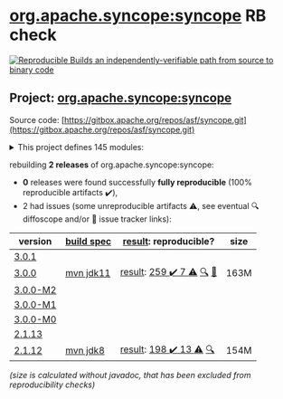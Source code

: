 [org.apache.syncope:syncope](https://search.maven.org/artifact/org.apache.syncope/syncope/) RB check
=======

[![Reproducible Builds](https://reproducible-builds.org/images/logos/rb.svg) an independently-verifiable path from source to binary code](https://reproducible-builds.org/)

## Project: [org.apache.syncope:syncope](https://search.maven.org/artifact/org.apache.syncope/syncope/)

Source code: [https://gitbox.apache.org/repos/asf/syncope.git](https://gitbox.apache.org/repos/asf/syncope.git)

<details><summary>This project defines 145 modules:</summary>

* [org.apache.syncope.client.am:syncope-client-am-console](https://search.maven.org/artifact/org.apache.syncope.client.am/syncope-client-am-console/)
* [org.apache.syncope.client.am:syncope-client-am-lib](https://search.maven.org/artifact/org.apache.syncope.client.am/syncope-client-am-lib/)
* [org.apache.syncope.client.idm:syncope-client-idm-console](https://search.maven.org/artifact/org.apache.syncope.client.idm/syncope-client-idm-console/)
* [org.apache.syncope.client.idm:syncope-client-idm-lib](https://search.maven.org/artifact/org.apache.syncope.client.idm/syncope-client-idm-lib/)
* [org.apache.syncope.client.idrepo:syncope-client-idrepo-common-ui](https://search.maven.org/artifact/org.apache.syncope.client.idrepo/syncope-client-idrepo-common-ui/)
* [org.apache.syncope.client.idrepo:syncope-client-idrepo-console](https://search.maven.org/artifact/org.apache.syncope.client.idrepo/syncope-client-idrepo-console/)
* [org.apache.syncope.client.idrepo:syncope-client-idrepo-enduser](https://search.maven.org/artifact/org.apache.syncope.client.idrepo/syncope-client-idrepo-enduser/)
* [org.apache.syncope.client.idrepo:syncope-client-idrepo-lib](https://search.maven.org/artifact/org.apache.syncope.client.idrepo/syncope-client-idrepo-lib/)
* [org.apache.syncope.client:syncope-client-am](https://search.maven.org/artifact/org.apache.syncope.client/syncope-client-am/)
* [org.apache.syncope.client:syncope-client-console](https://search.maven.org/artifact/org.apache.syncope.client/syncope-client-console/)
* [org.apache.syncope.client:syncope-client-enduser](https://search.maven.org/artifact/org.apache.syncope.client/syncope-client-enduser/)
* [org.apache.syncope.client:syncope-client-idm](https://search.maven.org/artifact/org.apache.syncope.client/syncope-client-idm/)
* [org.apache.syncope.client:syncope-client-idrepo](https://search.maven.org/artifact/org.apache.syncope.client/syncope-client-idrepo/)
* [org.apache.syncope.client:syncope-client-lib](https://search.maven.org/artifact/org.apache.syncope.client/syncope-client-lib/)
* [org.apache.syncope.common.am:syncope-common-am-lib](https://search.maven.org/artifact/org.apache.syncope.common.am/syncope-common-am-lib/)
* [org.apache.syncope.common.am:syncope-common-am-rest-api](https://search.maven.org/artifact/org.apache.syncope.common.am/syncope-common-am-rest-api/)
* [org.apache.syncope.common.idm:syncope-common-idm-lib](https://search.maven.org/artifact/org.apache.syncope.common.idm/syncope-common-idm-lib/)
* [org.apache.syncope.common.idm:syncope-common-idm-rest-api](https://search.maven.org/artifact/org.apache.syncope.common.idm/syncope-common-idm-rest-api/)
* [org.apache.syncope.common.idrepo:syncope-common-idrepo-lib](https://search.maven.org/artifact/org.apache.syncope.common.idrepo/syncope-common-idrepo-lib/)
* [org.apache.syncope.common.idrepo:syncope-common-idrepo-rest-api](https://search.maven.org/artifact/org.apache.syncope.common.idrepo/syncope-common-idrepo-rest-api/)
* [org.apache.syncope.common.keymaster.self:syncope-common-keymaster-client-self](https://search.maven.org/artifact/org.apache.syncope.common.keymaster.self/syncope-common-keymaster-client-self/)
* [org.apache.syncope.common.keymaster.self:syncope-common-keymaster-self-rest-api](https://search.maven.org/artifact/org.apache.syncope.common.keymaster.self/syncope-common-keymaster-self-rest-api/)
* [org.apache.syncope.common.keymaster:syncope-common-keymaster-client-api](https://search.maven.org/artifact/org.apache.syncope.common.keymaster/syncope-common-keymaster-client-api/)
* [org.apache.syncope.common.keymaster:syncope-common-keymaster-client-zookeeper](https://search.maven.org/artifact/org.apache.syncope.common.keymaster/syncope-common-keymaster-client-zookeeper/)
* [org.apache.syncope.common.keymaster:syncope-common-keymaster-self](https://search.maven.org/artifact/org.apache.syncope.common.keymaster/syncope-common-keymaster-self/)
* [org.apache.syncope.common:syncope-common-am](https://search.maven.org/artifact/org.apache.syncope.common/syncope-common-am/)
* [org.apache.syncope.common:syncope-common-idm](https://search.maven.org/artifact/org.apache.syncope.common/syncope-common-idm/)
* [org.apache.syncope.common:syncope-common-idrepo](https://search.maven.org/artifact/org.apache.syncope.common/syncope-common-idrepo/)
* [org.apache.syncope.common:syncope-common-keymaster](https://search.maven.org/artifact/org.apache.syncope.common/syncope-common-keymaster/)
* [org.apache.syncope.common:syncope-common-lib](https://search.maven.org/artifact/org.apache.syncope.common/syncope-common-lib/)
* [org.apache.syncope.common:syncope-common-rest-api](https://search.maven.org/artifact/org.apache.syncope.common/syncope-common-rest-api/)
* [org.apache.syncope.core.am:syncope-core-am-logic](https://search.maven.org/artifact/org.apache.syncope.core.am/syncope-core-am-logic/)
* [org.apache.syncope.core.am:syncope-core-am-rest-cxf](https://search.maven.org/artifact/org.apache.syncope.core.am/syncope-core-am-rest-cxf/)
* [org.apache.syncope.core.idm:syncope-core-idm-logic](https://search.maven.org/artifact/org.apache.syncope.core.idm/syncope-core-idm-logic/)
* [org.apache.syncope.core.idm:syncope-core-idm-rest-cxf](https://search.maven.org/artifact/org.apache.syncope.core.idm/syncope-core-idm-rest-cxf/)
* [org.apache.syncope.core.idrepo:syncope-core-idrepo-logic](https://search.maven.org/artifact/org.apache.syncope.core.idrepo/syncope-core-idrepo-logic/)
* [org.apache.syncope.core.idrepo:syncope-core-idrepo-rest-cxf](https://search.maven.org/artifact/org.apache.syncope.core.idrepo/syncope-core-idrepo-rest-cxf/)
* [org.apache.syncope.core:syncope-core-am](https://search.maven.org/artifact/org.apache.syncope.core/syncope-core-am/)
* [org.apache.syncope.core:syncope-core-idm](https://search.maven.org/artifact/org.apache.syncope.core/syncope-core-idm/)
* [org.apache.syncope.core:syncope-core-idrepo](https://search.maven.org/artifact/org.apache.syncope.core/syncope-core-idrepo/)
* [org.apache.syncope.core:syncope-core-logic](https://search.maven.org/artifact/org.apache.syncope.core/syncope-core-logic/)
* [org.apache.syncope.core:syncope-core-persistence-api](https://search.maven.org/artifact/org.apache.syncope.core/syncope-core-persistence-api/)
* [org.apache.syncope.core:syncope-core-persistence-jpa](https://search.maven.org/artifact/org.apache.syncope.core/syncope-core-persistence-jpa/)
* [org.apache.syncope.core:syncope-core-persistence-jpa-json](https://search.maven.org/artifact/org.apache.syncope.core/syncope-core-persistence-jpa-json/)
* [org.apache.syncope.core:syncope-core-provisioning-api](https://search.maven.org/artifact/org.apache.syncope.core/syncope-core-provisioning-api/)
* [org.apache.syncope.core:syncope-core-provisioning-java](https://search.maven.org/artifact/org.apache.syncope.core/syncope-core-provisioning-java/)
* [org.apache.syncope.core:syncope-core-rest-cxf](https://search.maven.org/artifact/org.apache.syncope.core/syncope-core-rest-cxf/)
* [org.apache.syncope.core:syncope-core-self-keymaster-starter](https://search.maven.org/artifact/org.apache.syncope.core/syncope-core-self-keymaster-starter/)
* [org.apache.syncope.core:syncope-core-spring](https://search.maven.org/artifact/org.apache.syncope.core/syncope-core-spring/)
* [org.apache.syncope.core:syncope-core-starter](https://search.maven.org/artifact/org.apache.syncope.core/syncope-core-starter/)
* [org.apache.syncope.core:syncope-core-workflow-api](https://search.maven.org/artifact/org.apache.syncope.core/syncope-core-workflow-api/)
* [org.apache.syncope.core:syncope-core-workflow-java](https://search.maven.org/artifact/org.apache.syncope.core/syncope-core-workflow-java/)
* [org.apache.syncope.ext.camel:syncope-ext-camel-client-console](https://search.maven.org/artifact/org.apache.syncope.ext.camel/syncope-ext-camel-client-console/)
* [org.apache.syncope.ext.camel:syncope-ext-camel-common-lib](https://search.maven.org/artifact/org.apache.syncope.ext.camel/syncope-ext-camel-common-lib/)
* [org.apache.syncope.ext.camel:syncope-ext-camel-logic](https://search.maven.org/artifact/org.apache.syncope.ext.camel/syncope-ext-camel-logic/)
* [org.apache.syncope.ext.camel:syncope-ext-camel-persistence-api](https://search.maven.org/artifact/org.apache.syncope.ext.camel/syncope-ext-camel-persistence-api/)
* [org.apache.syncope.ext.camel:syncope-ext-camel-persistence-jpa](https://search.maven.org/artifact/org.apache.syncope.ext.camel/syncope-ext-camel-persistence-jpa/)
* [org.apache.syncope.ext.camel:syncope-ext-camel-provisioning](https://search.maven.org/artifact/org.apache.syncope.ext.camel/syncope-ext-camel-provisioning/)
* [org.apache.syncope.ext.camel:syncope-ext-camel-provisioning-api](https://search.maven.org/artifact/org.apache.syncope.ext.camel/syncope-ext-camel-provisioning-api/)
* [org.apache.syncope.ext.camel:syncope-ext-camel-rest-api](https://search.maven.org/artifact/org.apache.syncope.ext.camel/syncope-ext-camel-rest-api/)
* [org.apache.syncope.ext.camel:syncope-ext-camel-rest-cxf](https://search.maven.org/artifact/org.apache.syncope.ext.camel/syncope-ext-camel-rest-cxf/)
* [org.apache.syncope.ext.elasticsearch:syncope-ext-elasticsearch-client](https://search.maven.org/artifact/org.apache.syncope.ext.elasticsearch/syncope-ext-elasticsearch-client/)
* [org.apache.syncope.ext.elasticsearch:syncope-ext-elasticsearch-logic](https://search.maven.org/artifact/org.apache.syncope.ext.elasticsearch/syncope-ext-elasticsearch-logic/)
* [org.apache.syncope.ext.elasticsearch:syncope-ext-elasticsearch-persistence-jpa](https://search.maven.org/artifact/org.apache.syncope.ext.elasticsearch/syncope-ext-elasticsearch-persistence-jpa/)
* [org.apache.syncope.ext.elasticsearch:syncope-ext-elasticsearch-provisioning-java](https://search.maven.org/artifact/org.apache.syncope.ext.elasticsearch/syncope-ext-elasticsearch-provisioning-java/)
* [org.apache.syncope.ext.flowable:syncope-ext-flowable-bpmn](https://search.maven.org/artifact/org.apache.syncope.ext.flowable/syncope-ext-flowable-bpmn/)
* [org.apache.syncope.ext.flowable:syncope-ext-flowable-client-common-ui](https://search.maven.org/artifact/org.apache.syncope.ext.flowable/syncope-ext-flowable-client-common-ui/)
* [org.apache.syncope.ext.flowable:syncope-ext-flowable-client-console](https://search.maven.org/artifact/org.apache.syncope.ext.flowable/syncope-ext-flowable-client-console/)
* [org.apache.syncope.ext.flowable:syncope-ext-flowable-client-enduser](https://search.maven.org/artifact/org.apache.syncope.ext.flowable/syncope-ext-flowable-client-enduser/)
* [org.apache.syncope.ext.flowable:syncope-ext-flowable-common-lib](https://search.maven.org/artifact/org.apache.syncope.ext.flowable/syncope-ext-flowable-common-lib/)
* [org.apache.syncope.ext.flowable:syncope-ext-flowable-logic](https://search.maven.org/artifact/org.apache.syncope.ext.flowable/syncope-ext-flowable-logic/)
* [org.apache.syncope.ext.flowable:syncope-ext-flowable-rest-api](https://search.maven.org/artifact/org.apache.syncope.ext.flowable/syncope-ext-flowable-rest-api/)
* [org.apache.syncope.ext.flowable:syncope-ext-flowable-rest-cxf](https://search.maven.org/artifact/org.apache.syncope.ext.flowable/syncope-ext-flowable-rest-cxf/)
* [org.apache.syncope.ext.oidcc4ui:syncope-ext-oidcc4ui-client-common-ui](https://search.maven.org/artifact/org.apache.syncope.ext.oidcc4ui/syncope-ext-oidcc4ui-client-common-ui/)
* [org.apache.syncope.ext.oidcc4ui:syncope-ext-oidcc4ui-client-console](https://search.maven.org/artifact/org.apache.syncope.ext.oidcc4ui/syncope-ext-oidcc4ui-client-console/)
* [org.apache.syncope.ext.oidcc4ui:syncope-ext-oidcc4ui-client-enduser](https://search.maven.org/artifact/org.apache.syncope.ext.oidcc4ui/syncope-ext-oidcc4ui-client-enduser/)
* [org.apache.syncope.ext.oidcc4ui:syncope-ext-oidcc4ui-common-lib](https://search.maven.org/artifact/org.apache.syncope.ext.oidcc4ui/syncope-ext-oidcc4ui-common-lib/)
* [org.apache.syncope.ext.oidcc4ui:syncope-ext-oidcc4ui-logic](https://search.maven.org/artifact/org.apache.syncope.ext.oidcc4ui/syncope-ext-oidcc4ui-logic/)
* [org.apache.syncope.ext.oidcc4ui:syncope-ext-oidcc4ui-persistence-api](https://search.maven.org/artifact/org.apache.syncope.ext.oidcc4ui/syncope-ext-oidcc4ui-persistence-api/)
* [org.apache.syncope.ext.oidcc4ui:syncope-ext-oidcc4ui-persistence-jpa](https://search.maven.org/artifact/org.apache.syncope.ext.oidcc4ui/syncope-ext-oidcc4ui-persistence-jpa/)
* [org.apache.syncope.ext.oidcc4ui:syncope-ext-oidcc4ui-provisioning-api](https://search.maven.org/artifact/org.apache.syncope.ext.oidcc4ui/syncope-ext-oidcc4ui-provisioning-api/)
* [org.apache.syncope.ext.oidcc4ui:syncope-ext-oidcc4ui-provisioning-java](https://search.maven.org/artifact/org.apache.syncope.ext.oidcc4ui/syncope-ext-oidcc4ui-provisioning-java/)
* [org.apache.syncope.ext.oidcc4ui:syncope-ext-oidcc4ui-rest-api](https://search.maven.org/artifact/org.apache.syncope.ext.oidcc4ui/syncope-ext-oidcc4ui-rest-api/)
* [org.apache.syncope.ext.oidcc4ui:syncope-ext-oidcc4ui-rest-cxf](https://search.maven.org/artifact/org.apache.syncope.ext.oidcc4ui/syncope-ext-oidcc4ui-rest-cxf/)
* [org.apache.syncope.ext.oidcclient:syncope-ext-oidcclient-agent](https://search.maven.org/artifact/org.apache.syncope.ext.oidcclient/syncope-ext-oidcclient-agent/)
* [org.apache.syncope.ext.oidcclient:syncope-ext-oidcclient-client-console](https://search.maven.org/artifact/org.apache.syncope.ext.oidcclient/syncope-ext-oidcclient-client-console/)
* [org.apache.syncope.ext.oidcclient:syncope-ext-oidcclient-client-enduser](https://search.maven.org/artifact/org.apache.syncope.ext.oidcclient/syncope-ext-oidcclient-client-enduser/)
* [org.apache.syncope.ext.oidcclient:syncope-ext-oidcclient-common-lib](https://search.maven.org/artifact/org.apache.syncope.ext.oidcclient/syncope-ext-oidcclient-common-lib/)
* [org.apache.syncope.ext.oidcclient:syncope-ext-oidcclient-logic](https://search.maven.org/artifact/org.apache.syncope.ext.oidcclient/syncope-ext-oidcclient-logic/)
* [org.apache.syncope.ext.oidcclient:syncope-ext-oidcclient-persistence-api](https://search.maven.org/artifact/org.apache.syncope.ext.oidcclient/syncope-ext-oidcclient-persistence-api/)
* [org.apache.syncope.ext.oidcclient:syncope-ext-oidcclient-persistence-jpa](https://search.maven.org/artifact/org.apache.syncope.ext.oidcclient/syncope-ext-oidcclient-persistence-jpa/)
* [org.apache.syncope.ext.oidcclient:syncope-ext-oidcclient-provisioning-api](https://search.maven.org/artifact/org.apache.syncope.ext.oidcclient/syncope-ext-oidcclient-provisioning-api/)
* [org.apache.syncope.ext.oidcclient:syncope-ext-oidcclient-provisioning-java](https://search.maven.org/artifact/org.apache.syncope.ext.oidcclient/syncope-ext-oidcclient-provisioning-java/)
* [org.apache.syncope.ext.oidcclient:syncope-ext-oidcclient-rest-api](https://search.maven.org/artifact/org.apache.syncope.ext.oidcclient/syncope-ext-oidcclient-rest-api/)
* [org.apache.syncope.ext.oidcclient:syncope-ext-oidcclient-rest-cxf](https://search.maven.org/artifact/org.apache.syncope.ext.oidcclient/syncope-ext-oidcclient-rest-cxf/)
* [org.apache.syncope.ext.saml2sp4ui:syncope-ext-saml2sp4ui-client-common-ui](https://search.maven.org/artifact/org.apache.syncope.ext.saml2sp4ui/syncope-ext-saml2sp4ui-client-common-ui/)
* [org.apache.syncope.ext.saml2sp4ui:syncope-ext-saml2sp4ui-client-console](https://search.maven.org/artifact/org.apache.syncope.ext.saml2sp4ui/syncope-ext-saml2sp4ui-client-console/)
* [org.apache.syncope.ext.saml2sp4ui:syncope-ext-saml2sp4ui-client-enduser](https://search.maven.org/artifact/org.apache.syncope.ext.saml2sp4ui/syncope-ext-saml2sp4ui-client-enduser/)
* [org.apache.syncope.ext.saml2sp4ui:syncope-ext-saml2sp4ui-common-lib](https://search.maven.org/artifact/org.apache.syncope.ext.saml2sp4ui/syncope-ext-saml2sp4ui-common-lib/)
* [org.apache.syncope.ext.saml2sp4ui:syncope-ext-saml2sp4ui-logic](https://search.maven.org/artifact/org.apache.syncope.ext.saml2sp4ui/syncope-ext-saml2sp4ui-logic/)
* [org.apache.syncope.ext.saml2sp4ui:syncope-ext-saml2sp4ui-persistence-api](https://search.maven.org/artifact/org.apache.syncope.ext.saml2sp4ui/syncope-ext-saml2sp4ui-persistence-api/)
* [org.apache.syncope.ext.saml2sp4ui:syncope-ext-saml2sp4ui-persistence-jpa](https://search.maven.org/artifact/org.apache.syncope.ext.saml2sp4ui/syncope-ext-saml2sp4ui-persistence-jpa/)
* [org.apache.syncope.ext.saml2sp4ui:syncope-ext-saml2sp4ui-provisioning-api](https://search.maven.org/artifact/org.apache.syncope.ext.saml2sp4ui/syncope-ext-saml2sp4ui-provisioning-api/)
* [org.apache.syncope.ext.saml2sp4ui:syncope-ext-saml2sp4ui-provisioning-java](https://search.maven.org/artifact/org.apache.syncope.ext.saml2sp4ui/syncope-ext-saml2sp4ui-provisioning-java/)
* [org.apache.syncope.ext.saml2sp4ui:syncope-ext-saml2sp4ui-rest-api](https://search.maven.org/artifact/org.apache.syncope.ext.saml2sp4ui/syncope-ext-saml2sp4ui-rest-api/)
* [org.apache.syncope.ext.saml2sp4ui:syncope-ext-saml2sp4ui-rest-cxf](https://search.maven.org/artifact/org.apache.syncope.ext.saml2sp4ui/syncope-ext-saml2sp4ui-rest-cxf/)
* [org.apache.syncope.ext.saml2sp:syncope-ext-saml2sp-agent](https://search.maven.org/artifact/org.apache.syncope.ext.saml2sp/syncope-ext-saml2sp-agent/)
* [org.apache.syncope.ext.saml2sp:syncope-ext-saml2sp-client-console](https://search.maven.org/artifact/org.apache.syncope.ext.saml2sp/syncope-ext-saml2sp-client-console/)
* [org.apache.syncope.ext.saml2sp:syncope-ext-saml2sp-client-enduser](https://search.maven.org/artifact/org.apache.syncope.ext.saml2sp/syncope-ext-saml2sp-client-enduser/)
* [org.apache.syncope.ext.saml2sp:syncope-ext-saml2sp-common-lib](https://search.maven.org/artifact/org.apache.syncope.ext.saml2sp/syncope-ext-saml2sp-common-lib/)
* [org.apache.syncope.ext.saml2sp:syncope-ext-saml2sp-logic](https://search.maven.org/artifact/org.apache.syncope.ext.saml2sp/syncope-ext-saml2sp-logic/)
* [org.apache.syncope.ext.saml2sp:syncope-ext-saml2sp-persistence-api](https://search.maven.org/artifact/org.apache.syncope.ext.saml2sp/syncope-ext-saml2sp-persistence-api/)
* [org.apache.syncope.ext.saml2sp:syncope-ext-saml2sp-persistence-jpa](https://search.maven.org/artifact/org.apache.syncope.ext.saml2sp/syncope-ext-saml2sp-persistence-jpa/)
* [org.apache.syncope.ext.saml2sp:syncope-ext-saml2sp-provisioning-api](https://search.maven.org/artifact/org.apache.syncope.ext.saml2sp/syncope-ext-saml2sp-provisioning-api/)
* [org.apache.syncope.ext.saml2sp:syncope-ext-saml2sp-provisioning-java](https://search.maven.org/artifact/org.apache.syncope.ext.saml2sp/syncope-ext-saml2sp-provisioning-java/)
* [org.apache.syncope.ext.saml2sp:syncope-ext-saml2sp-rest-api](https://search.maven.org/artifact/org.apache.syncope.ext.saml2sp/syncope-ext-saml2sp-rest-api/)
* [org.apache.syncope.ext.saml2sp:syncope-ext-saml2sp-rest-cxf](https://search.maven.org/artifact/org.apache.syncope.ext.saml2sp/syncope-ext-saml2sp-rest-cxf/)
* [org.apache.syncope.ext.scimv2:syncope-ext-scimv2-client-console](https://search.maven.org/artifact/org.apache.syncope.ext.scimv2/syncope-ext-scimv2-client-console/)
* [org.apache.syncope.ext.scimv2:syncope-ext-scimv2-common-lib](https://search.maven.org/artifact/org.apache.syncope.ext.scimv2/syncope-ext-scimv2-common-lib/)
* [org.apache.syncope.ext.scimv2:syncope-ext-scimv2-logic](https://search.maven.org/artifact/org.apache.syncope.ext.scimv2/syncope-ext-scimv2-logic/)
* [org.apache.syncope.ext.scimv2:syncope-ext-scimv2-rest-api](https://search.maven.org/artifact/org.apache.syncope.ext.scimv2/syncope-ext-scimv2-rest-api/)
* [org.apache.syncope.ext.scimv2:syncope-ext-scimv2-rest-cxf](https://search.maven.org/artifact/org.apache.syncope.ext.scimv2/syncope-ext-scimv2-rest-cxf/)
* [org.apache.syncope.ext.scimv2:syncope-ext-scimv2-scim-rest-api](https://search.maven.org/artifact/org.apache.syncope.ext.scimv2/syncope-ext-scimv2-scim-rest-api/)
* [org.apache.syncope.ext.scimv2:syncope-ext-scimv2-scim-rest-cxf](https://search.maven.org/artifact/org.apache.syncope.ext.scimv2/syncope-ext-scimv2-scim-rest-cxf/)
* [org.apache.syncope.ext:syncope-ext-camel](https://search.maven.org/artifact/org.apache.syncope.ext/syncope-ext-camel/)
* [org.apache.syncope.ext:syncope-ext-elasticsearch](https://search.maven.org/artifact/org.apache.syncope.ext/syncope-ext-elasticsearch/)
* [org.apache.syncope.ext:syncope-ext-flowable](https://search.maven.org/artifact/org.apache.syncope.ext/syncope-ext-flowable/)
* [org.apache.syncope.ext:syncope-ext-oidcc4ui](https://search.maven.org/artifact/org.apache.syncope.ext/syncope-ext-oidcc4ui/)
* [org.apache.syncope.ext:syncope-ext-oidcclient](https://search.maven.org/artifact/org.apache.syncope.ext/syncope-ext-oidcclient/)
* [org.apache.syncope.ext:syncope-ext-saml2sp](https://search.maven.org/artifact/org.apache.syncope.ext/syncope-ext-saml2sp/)
* [org.apache.syncope.ext:syncope-ext-saml2sp4ui](https://search.maven.org/artifact/org.apache.syncope.ext/syncope-ext-saml2sp4ui/)
* [org.apache.syncope.ext:syncope-ext-scimv2](https://search.maven.org/artifact/org.apache.syncope.ext/syncope-ext-scimv2/)
* [org.apache.syncope.ext:syncope-ext-swagger-ui](https://search.maven.org/artifact/org.apache.syncope.ext/syncope-ext-swagger-ui/)
* [org.apache.syncope.fit:syncope-fit-build-tools](https://search.maven.org/artifact/org.apache.syncope.fit/syncope-fit-build-tools/)
* [org.apache.syncope.wa:syncope-wa-bootstrap](https://search.maven.org/artifact/org.apache.syncope.wa/syncope-wa-bootstrap/)
* [org.apache.syncope.wa:syncope-wa-starter](https://search.maven.org/artifact/org.apache.syncope.wa/syncope-wa-starter/)
* [org.apache.syncope:syncope](https://search.maven.org/artifact/org.apache.syncope/syncope/)
* [org.apache.syncope:syncope-archetype](https://search.maven.org/artifact/org.apache.syncope/syncope-archetype/)
* [org.apache.syncope:syncope-client](https://search.maven.org/artifact/org.apache.syncope/syncope-client/)
* [org.apache.syncope:syncope-common](https://search.maven.org/artifact/org.apache.syncope/syncope-common/)
* [org.apache.syncope:syncope-core](https://search.maven.org/artifact/org.apache.syncope/syncope-core/)
* [org.apache.syncope:syncope-ext](https://search.maven.org/artifact/org.apache.syncope/syncope-ext/)
* [org.apache.syncope:syncope-fit](https://search.maven.org/artifact/org.apache.syncope/syncope-fit/)
* [org.apache.syncope:syncope-sra](https://search.maven.org/artifact/org.apache.syncope/syncope-sra/)
* [org.apache.syncope:syncope-wa](https://search.maven.org/artifact/org.apache.syncope/syncope-wa/)
</details>

rebuilding **2 releases** of org.apache.syncope:syncope:
- **0** releases were found successfully **fully reproducible** (100% reproducible artifacts :heavy_check_mark:),
- 2 had issues (some unreproducible artifacts :warning:, see eventual :mag: diffoscope and/or :memo: issue tracker links):

| version | [build spec](/BUILDSPEC.md) | [result](https://reproducible-builds.org/docs/jvm/): reproducible? | size |
| -- | --------- | ------ | -- |
| [3.0.1](https://search.maven.org/artifact/org.apache.syncope/syncope/3.0.1/pom) | | | |
| [3.0.0](https://search.maven.org/artifact/org.apache.syncope/syncope/3.0.0/pom) | [mvn jdk11](syncope-3.0.0.buildspec) | [result](syncope-3.0.0.buildinfo): [259 :heavy_check_mark:  7 :warning:](syncope-3.0.0.buildcompare) [:mag:](syncope-3.0.0.diffoscope) [:memo:](https://github.com/apache/syncope/pull/402) | 163M |
| [3.0.0-M2](https://search.maven.org/artifact/org.apache.syncope/syncope/3.0.0-M2/pom) | | | |
| [3.0.0-M1](https://search.maven.org/artifact/org.apache.syncope/syncope/3.0.0-M1/pom) | | | |
| [3.0.0-M0](https://search.maven.org/artifact/org.apache.syncope/syncope/3.0.0-M0/pom) | | | |
| [2.1.13](https://search.maven.org/artifact/org.apache.syncope/syncope/2.1.13/pom) | | | |
| [2.1.12](https://search.maven.org/artifact/org.apache.syncope/syncope/2.1.12/pom) | [mvn jdk8](syncope-2.1.12.buildspec) | [result](syncope-2.1.12.buildinfo): [198 :heavy_check_mark:  13 :warning:](syncope-2.1.12.buildcompare) [:mag:](syncope-2.1.12.diffoscope) | 154M |

<i>(size is calculated without javadoc, that has been excluded from reproducibility checks)</i>
